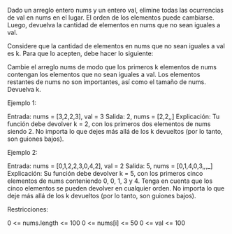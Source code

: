 Dado un arreglo entero nums y un entero val, elimine todas las ocurrencias de val en nums en el lugar. El orden de los elementos puede cambiarse. Luego, devuelva la cantidad de elementos en nums que no sean iguales a val.

Considere que la cantidad de elementos en nums que no sean iguales a val es k. Para que lo acepten, debe hacer lo siguiente:

Cambie el arreglo nums de modo que los primeros k elementos de nums contengan los elementos que no sean iguales a val. Los elementos restantes de nums no son importantes, así como el tamaño de nums.
Devuelva k.

Ejemplo 1:

Entrada: nums = [3,2,2,3], val = 3
Salida: 2, nums = [2,2,_,_]
Explicación: Tu función debe devolver k = 2, con los primeros dos elementos de nums siendo 2.
No importa lo que dejes más allá de los k devueltos (por lo tanto, son guiones bajos).

Ejemplo 2:

Entrada: nums = [0,1,2,2,3,0,4,2], val = 2
Salida: 5, nums = [0,1,4,0,3,_,_,_]
Explicación: Su función debe devolver k = 5, con los primeros cinco elementos de nums conteniendo 0, 0, 1, 3 y 4.
Tenga en cuenta que los cinco elementos se pueden devolver en cualquier orden.
No importa lo que deje más allá de los k devueltos (por lo tanto, son guiones bajos).

Restricciones:

0 <= nums.length <= 100
0 <= nums[i] <= 50
0 <= val <= 100